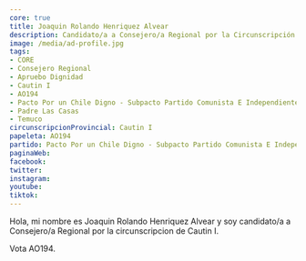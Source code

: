 ```yaml
---
core: true
title: Joaquin Rolando Henriquez Alvear
description: Candidato/a a Consejero/a Regional por la Circunscripción de Cautin I
image: /media/ad-profile.jpg
tags:
- CORE
- Consejero Regional
- Apruebo Dignidad
- Cautin I
- AO194
- Pacto Por un Chile Digno - Subpacto Partido Comunista E Independientes - Partido Comunista De Chile
- Padre Las Casas
- Temuco
circunscripcionProvincial: Cautin I
papeleta: AO194
partido: Pacto Por un Chile Digno - Subpacto Partido Comunista E Independientes - Partido Comunista De Chile
paginaWeb:
facebook:
twitter:
instagram:
youtube:
tiktok:
---
```

Hola, mi nombre es Joaquin Rolando Henriquez Alvear y soy candidato/a a Consejero/a Regional por la circunscripcion de Cautin I.

Vota AO194.